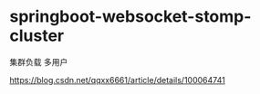 # springboot-websocket-stomp-cluster

集群负载 多用户

https://blog.csdn.net/qqxx6661/article/details/100064741